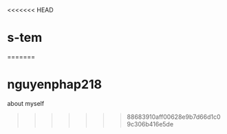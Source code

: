 <<<<<<< HEAD
# s-tem
=======
# nguyenphap218
about myself
>>>>>>> 88683910aff00628e9b7d66d1c09c306b416e5de
